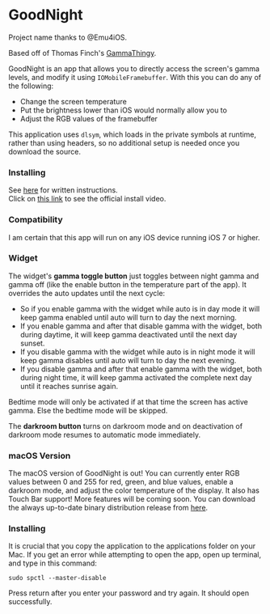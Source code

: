 # GoodNight
Project name thanks to @Emu4iOS.

Based off of Thomas Finch's [GammaThingy][1].

GoodNight is an app that allows you to directly access the screen's gamma
levels, and modify it using `IOMobileFramebuffer`. With this you can do any of
the following:

* Change the screen temperature
* Put the brightness lower than iOS would normally allow you to
* Adjust the RGB values of the framebuffer

This application uses `dlsym`, which loads in the private symbols at runtime,
rather than using headers, so no additional setup is needed once you download
the source.

### Installing

See [here](Help/README.md) for written instructions.  
Click on [this link](https://www.youtube.com/watch?v=Yu62IlaqPQM) to see the official install video.  

### Compatibility

I am certain that this app will run on any iOS device running iOS 7 or higher.

### Widget

The widget's **gamma toggle button** just toggles between night gamma and gamma off (like the enable button in the temperature part of the app). It overrides the auto updates until the next cycle:

* So if you enable gamma with the widget while auto is in day mode it will keep gamma enabled until auto will turn to day the next morning.
* If you enable gamma and after that disable gamma with the widget, both during daytime, it will keep gamma deactivated until the next day sunset.
* If you disable gamma with the widget while auto is in night mode it will keep gamma disables until auto will turn to day the next evening.
* If you disable gamma and after that enable gamma with the widget, both during night time, it will keep gamma activated the complete next day until it reaches sunrise again.

Bedtime mode will only be activated if at that time the screen has active gamma. Else the bedtime mode will be skipped.

The **darkroom button** turns on darkroom mode and on deactivation of darkroom mode resumes to automatic mode immediately.

### macOS Version
The macOS version of GoodNight is out! You can currently enter RGB values between 0 and 255 for red, green, and blue values, enable a darkroom mode, and adjust the color temperature of the display. It also has Touch Bar support! More features will be coming soon. You can download the always up-to-date binary distribution release from [here][2].

### Installing
It is crucial that you copy the application to the applications folder on your Mac. If you get an error while attempting to open the app, open up terminal, and type in this command:

    sudo spctl --master-disable
    
Press return after you enter your password and try again. It should open successfully.

[1]: https://github.com/thomasfinch/GammaThingy
[2]: https://private.adatechri.com/GoodNight_Dist.zip
